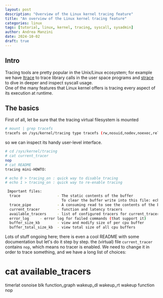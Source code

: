 ```yaml
---
layout: post
description: "Overview of the Linux kernel tracing feature"
title: "An overview of the Linux kernel tracing feature"
categories: linux
tags: [tutorial, linux, kernel, tracing, syscall, sysadmin]
author: Andrea Manzini
date: 2024-10-02
draft: true
---
```


## Intro

Tracing tools are pretty popular in the Unix/Linux ecosystem; for example we have [ltrace](https://man7.org/linux/man-pages/man1/ltrace.1.html) to trace library calls  in the user space programs and [strace](https://en.wikipedia.org/wiki/Strace) to dive in deeper and inspect syscall usage.  
One of the many features that Linux kernel offers is tracing every aspect of its execution at runtime.

## The basics

First of all, let be sure that the tracing virtual filesystem is mounted 

```bash
# mount | grep tracefs
tracefs on /sys/kernel/tracing type tracefs (rw,nosuid,nodev,noexec,relatime)
```

so we can inspect its handy user-level interface.

```bash
# cd /sys/kernel/tracing
# cat current_tracer 
nop
# cat README
tracing mini-HOWTO:

# echo 0 > tracing_on : quick way to disable tracing
# echo 1 > tracing_on : quick way to re-enable tracing

 Important files:
  trace                 - The static contents of the buffer
                          To clear the buffer write into this file: echo > trace
  trace_pipe            - A consuming read to see the contents of the buffer
  current_tracer        - function and latency tracers
  available_tracers     - list of configured tracers for current_tracer
  error_log     - error log for failed commands (that support it)
  buffer_size_kb        - view and modify size of per cpu buffer
  buffer_total_size_kb  - view total size of all cpu buffers
```

Lots of stuff ongoing here; there is even a cool README with some documentation but let's do it step by step.
the (virtual) file `current_tracer` contains `nop`, which means no tracer is enabled. We need to change it in order to trace something, and we have a long list of choices:

# cat available_tracers 
timerlat osnoise blk function_graph wakeup_dl wakeup_rt wakeup function nop

